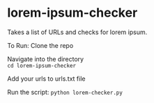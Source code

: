 # lorem-ipsum-checker
Takes a list of URLs and checks for lorem ipsum.

To Run:
Clone the repo

Navigate into the directory<br>
`cd lorem-ipsum-checker`

Add your urls to urls.txt file

Run the script:
`python lorem-checker.py`
